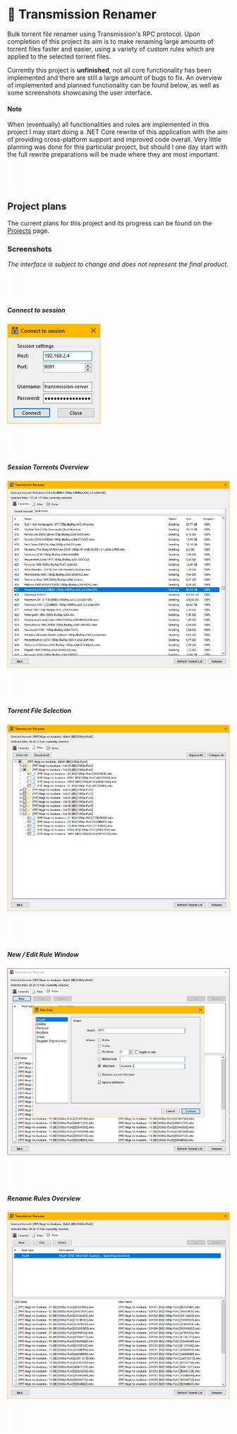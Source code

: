 # 🧲 Transmission Renamer
Bulk torrent file renamer using Transmission's RPC protocol. Upon completion of this project its aim is to make renaming large amounts of torrent files faster and easier, using a variety of custom rules which are applied to the selected torrent files.

Currently this project is **unfinished**, not all core functionality has been implemented and there are still a large amount of bugs to fix.
An overview of implemented and planned functionality can be found below, as well as some screenshots showcasing the user interface.


#### Note
When (eventually) all functionalities and rules are implemented in this project I may start doing a .NET Core rewrite of this application with the aim of providing cross-platform support and improved code overall. Very little planning was done for this particular project, but should I one day start with the full rewrite preparations will be made where they are most important.


![](/Screenshots/spacer.png?raw=true)

## Project plans

The current plans for this project and its progress can be found on the [Projects](/projects) page.

### Screenshots
*The interface is subject to change and does not represent the final product.*

![](/Screenshots/spacer.png?raw=true)

##### Connect to session

![Connect to session](/Screenshots/transmission-renamer_session.png?raw=true "Connect to session")

![](/Screenshots/spacer.png?raw=true)

##### Session Torrents Overview

![Session Torrents Overview](/Screenshots/transmission-renamer_torrents.png?raw=true "Session Torrents Overview")

![](/Screenshots/spacer.png?raw=true)

##### Torrent File Selection

![File selection](/Screenshots/transmission-renamer_files.png?raw=true "File selection")

![](/Screenshots/spacer.png?raw=true)

##### New / Edit Rule Window

![New / Edit Rule Window](/Screenshots/transmission-renamer_newrule.png?raw=true "New / Edit Rule Window")

![](/Screenshots/spacer.png?raw=true)

##### Rename Rules Overview

![Rename Rules Overview](/Screenshots/transmission-renamer_rulepreview.png?raw=true "Rename Rules Overview")

![](/Screenshots/spacer.png?raw=true)
